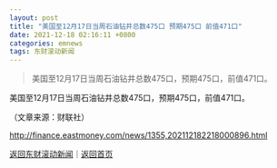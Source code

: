 ```yaml
---
layout: post
title: "美国至12月17日当周石油钻井总数475口 预期475口 前值471口"
date: 2021-12-18 02:16:11 +0800
categories: emnews
tags: 东财滚动新闻
---
```

> 美国至12月17日当周石油钻井总数475口，预期475口，前值471口。

<p>美国至12月17日当周石油钻井总数475口，预期475口，前值471口。</p><p class="em_media">（文章来源：财联社）</p>

<http://finance.eastmoney.com/news/1355,202112182218000896.html>

[返回东财滚动新闻](//finews.withounder.com/emnews/)｜[返回首页](//finews.withounder.com/)